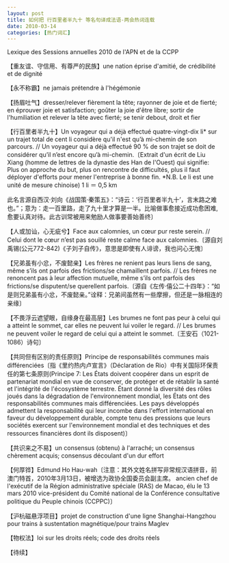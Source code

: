 ```yaml
---
layout: post
title: 如何把 行百里者半九十 等名句译成法语-两会热词连载
date: 2010-03-14
categories: [热门词汇]  
---
```


Lexique des Sessions annuelles 2010 de l'APN et de la CCPP



【重友谊、守信用、有尊严的民族】une nation éprise d'amitié, de crédibilité et de dignité

【永不称霸】ne jamais prétendre à l'hégémonie

【扬眉吐气】dresser/relever fièrement la tête; rayonner de joie et de fierté; en éprouver joie et satisfaction; goûter la joie d'être libre; sortir de l'humiliation et relever la tête avec fierté; se tenir debout, droit et fier

【行百里者半九十】Un voyageur qui a déjà effectué quatre-vingt-dix li* sur un trajet total de cent li considère qu'il n'est qu’à mi-chemin de son parcours. // Un voyageur qui a déjà effectué 90 % de son trajet se doit de considérer qu’il n’est encore qu’à mi-chemin.〔Extrait d'un écrit de Liu Xiang (homme de lettres de la dynastie des Han de l'Ouest) qui signifie: Plus on approche du but, plus on rencontre de difficultés, plus il faut déployer d'efforts pour mener l'entreprise à bonne fin. *N.B. Le li est une unité de mesure chinoise) 1 li ＝ 0,5 km

此名言源自西汉·刘向《战国策·秦策五》：“诗云：‘行百里者半九十’，言末路之难也。”；意为：走一百里路，走了九十里才算是一半。比喻做事愈接近成功愈困难, 愈要认真对待。此古训常被用来勉励人做事要善始善终〕

【人或加讪，心无疵兮】Face aux calomnies, un cœur pur reste serein. // Celui dont le cœur n’est pas souillé reste calme face aux calomnies.〔源自刘禹锡(公元772-842)《子刘子自传》，意思是即使有人诽谤，我也问心无愧〕

【兄弟虽有小忿，不废懿亲】Les frères ne renient pas leurs liens de sang, même s’ils ont parfois des frictions/se chamaillent parfois. // Les frères ne renoncent pas à leur affection mutuelle, même s’ils ont parfois des frictions/se disputent/se querellent parfois.〔源自《左传·僖公二十四年》：“如是则兄弟虽有小忿，不废懿亲。”诠释：兄弟间虽然有一些摩擦，但还是一脉相连的亲缘〕

【不畏浮云遮望眼，自缘身在最高层】Les brumes ne font pas peur à celui qui a atteint le sommet, car elles ne peuvent lui voiler le regard. // Les brumes ne peuvent voiler le regard de celui qui a atteint le sommet.〔王安石（1021-1086）诗句〕

【共同但有区别的责任原则】Principe de responsabilités communes mais différenciées〔指《里约热内卢宣言》（Déclaration de Rio）中有关国际环保责任的第七条原则(Principe 7: Les États doivent coopérer dans un esprit de partenariat mondial en vue de conserver, de protéger et de rétablir la santé et l'intégrité de l'écosystème terrestre. Étant donné la diversité des rôles joués dans la dégradation de l'environnement mondial, les États ont des responsabilités communes mais différenciées. Les pays développés admettent la responsabilité qui leur incombe dans l'effort international en faveur du développement durable, compte tenu des pressions que leurs sociétés exercent sur l'environnement mondial et des techniques et des ressources financières dont ils disposent)〕

【共识来之不易】un consensus (obtenu) à l'arraché; un consensus chèrement acquis; consensus découlant d'un dur effort

【何厚铧】Edmund Ho Hau-wah〔注意：其外文姓名拼写非常规汉语拼音，前澳门特首，2010年3月13日，被增选为政协全国委员会副主席。 ancien chef de l'exécutif de la Région administrative spéciale (RAS) de Macao, élu le 13 mars 2010 vice-président du Comité national de la Conférence consultative politique du Peuple chinois (CCPPC)〕

【沪杭磁悬浮项目】projet de construction d'une ligne Shanghai-Hangzhou pour trains à sustentation magnétique/pour trains Maglev

【物权法】loi sur les droits réels; code des droits réels

【待续】
